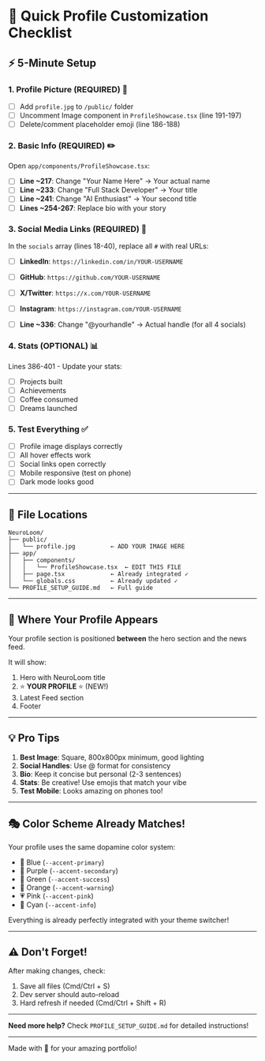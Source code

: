 # 🎯 Quick Profile Customization Checklist

## ⚡ 5-Minute Setup

### 1. Profile Picture (REQUIRED) 📸
- [ ] Add `profile.jpg` to `/public/` folder
- [ ] Uncomment Image component in `ProfileShowcase.tsx` (line 191-197)
- [ ] Delete/comment placeholder emoji (line 186-188)

### 2. Basic Info (REQUIRED) ✏️
Open `app/components/ProfileShowcase.tsx`:

- [ ] **Line ~217**: Change "Your Name Here" → Your actual name
- [ ] **Line ~233**: Change "Full Stack Developer" → Your title
- [ ] **Line ~241**: Change "AI Enthusiast" → Your second title
- [ ] **Lines ~254-267**: Replace bio with your story

### 3. Social Media Links (REQUIRED) 🔗
In the `socials` array (lines 18-40), replace all `#` with real URLs:

- [ ] **LinkedIn**: `https://linkedin.com/in/YOUR-USERNAME`
- [ ] **GitHub**: `https://github.com/YOUR-USERNAME`
- [ ] **X/Twitter**: `https://x.com/YOUR-USERNAME`
- [ ] **Instagram**: `https://instagram.com/YOUR-USERNAME`

- [ ] **Line ~336**: Change "@yourhandle" → Actual handle (for all 4 socials)

### 4. Stats (OPTIONAL) 📊
Lines 386-401 - Update your stats:
- [ ] Projects built
- [ ] Achievements
- [ ] Coffee consumed
- [ ] Dreams launched

### 5. Test Everything ✅
- [ ] Profile image displays correctly
- [ ] All hover effects work
- [ ] Social links open correctly
- [ ] Mobile responsive (test on phone)
- [ ] Dark mode looks good

---

## 🎨 File Locations

```
NeuroLoom/
├── public/
│   └── profile.jpg          ← ADD YOUR IMAGE HERE
├── app/
│   ├── components/
│   │   └── ProfileShowcase.tsx  ← EDIT THIS FILE
│   ├── page.tsx             ← Already integrated ✓
│   └── globals.css          ← Already updated ✓
└── PROFILE_SETUP_GUIDE.md   ← Full guide
```

---

## 🚀 Where Your Profile Appears

Your profile section is positioned **between** the hero section and the news feed. 

It will show:
1. Hero with NeuroLoom title
2. ⭐ **YOUR PROFILE** ⭐ (NEW!)
3. Latest Feed section
4. Footer

---

## 💡 Pro Tips

1. **Best Image**: Square, 800x800px minimum, good lighting
2. **Social Handles**: Use @ format for consistency
3. **Bio**: Keep it concise but personal (2-3 sentences)
4. **Stats**: Be creative! Use emojis that match your vibe
5. **Test Mobile**: Looks amazing on phones too!

---

## 🎭 Color Scheme Already Matches!

Your profile uses the same dopamine color system:
- 💙 Blue (`--accent-primary`)
- 💜 Purple (`--accent-secondary`)
- 💚 Green (`--accent-success`)
- 🧡 Orange (`--accent-warning`)
- 💗 Pink (`--accent-pink`)
- 💎 Cyan (`--accent-info`)

Everything is already perfectly integrated with your theme switcher!

---

## ⚠️ Don't Forget!

After making changes, check:
1. Save all files (Cmd/Ctrl + S)
2. Dev server should auto-reload
3. Hard refresh if needed (Cmd/Ctrl + Shift + R)

---

**Need more help?** Check `PROFILE_SETUP_GUIDE.md` for detailed instructions!

---

Made with 💜 for your amazing portfolio!
